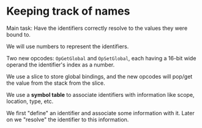 # Keeping track of names

Main task: Have the identifiers correctly resolve to the values they were bound to.

We will use numbers to represent the identifiers.

Two new opcodes: `OpGetGlobal` and `OpSetGlobal`, each having a 16-bit wide operand the identifier's index as a number.

We use a slice to store global bindings, and the new opcodes will pop/get the value from the stack from the slice.

We use a **symbol table** to associate identifiers with information like scope, location, type, etc.

We first "define" an identifier and associate some information with it. Later on we "resolve" the identifier to this information.
